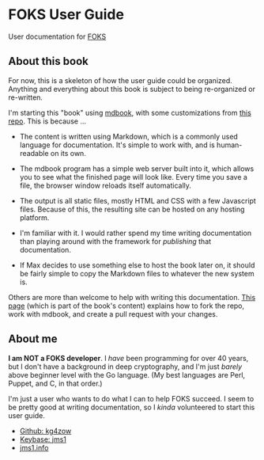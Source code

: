 # FOKS User Guide

User documentation for [FOKS](https://foks.pub/)

## About this book

For now, this is a skeleton of how the user guide could be organized. Anything and everything about this book is subject to being re-organized or re-written.

I'm starting this "book" using [mdbook](https://rust-lang.github.io/mdBook/), with some customizations from [this repo](https://github.com/kg4zow/mdbook-template/). This is because ...

* The content is written using Markdown, which is a commonly used language for documentation. It's simple to work with, and is human-readable on its own.

* The mdbook program has a simple web server built into it, which allows you to see what the finished page will look like. Every time you save a file, the browser window reloads itself automatically.

* The output is all static files, mostly HTML and CSS with a few Javascript files. Because of this, the resulting site can be hosted on any hosting platform.

* I'm familiar with it. I would rather spend my time writing documentation than playing around with the framework for *publishing* that documentation.

* If Max decides to use something else to host the book later on, it should be fairly simple to copy the Markdown files to whatever the new system is.

Others are more than welcome to help with writing this documentation. [This page](src/other/working-on-book.md) (which is part of the book's content) explains how to fork the repo, work with mdbook, and create a pull request with your changes.


## About me

**I am NOT a FOKS developer**. I *have* been programming for over 40 years, but I don't have a background in deep cryptography, and I'm just *barely* above beginner level with the Go language. (My best languages are Perl, Puppet, and C, in that order.)

I'm just a user who wants to do what I can to help FOKS succeed. I seem to be pretty good at writing documentation, so I *kinda* volunteered to start this user guide.

* [Github: kg4zow](https://github.com/kg4zow/)
* [Keybase: jms1](https://keybase.io/jms1/)
* [jms1.info](https://jms1.info/)
